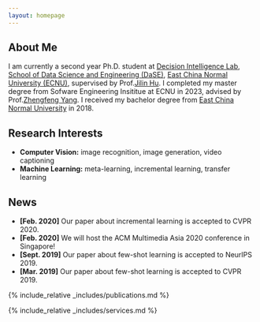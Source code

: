 ```yaml
---
layout: homepage
---
```


## About Me

I am currently a second year Ph.D. student at [Decision Intelligence Lab](https://decisionintelligence.github.io/), [School of Data Science and Engineering (DaSE)](https://dase.ecnu.edu.cn/), [East China Normal University (ECNU)](https://www.ecnu.edu.cn/), supervised by Prof.[Jilin Hu](https://hujilin1229.github.io/). I completed my master degree from Sofware Engineering Insititue at ECNU in 2023, advised by Prof.[Zhengfeng Yang](https://scholar.google.ca/citations?user=jBDmZeQAAAAJ&hl=en). I received my bachelor degree from [East China Normal University](https://www.ecnu.edu.cn/) in 2018.

## Research Interests

- **Computer Vision:** image recognition, image generation, video captioning
- **Machine Learning:** meta-learning, incremental learning, transfer learning

## News

- **[Feb. 2020]** Our paper about incremental learning is accepted to CVPR 2020.
- **[Feb. 2020]** We will host the ACM Multimedia Asia 2020 conference in Singapore!
- **[Sept. 2019]** Our paper about few-shot learning is accepted to NeurIPS 2019.
- **[Mar. 2019]** Our paper about few-shot learning is accepted to CVPR 2019.

{% include_relative _includes/publications.md %}

{% include_relative _includes/services.md %}
